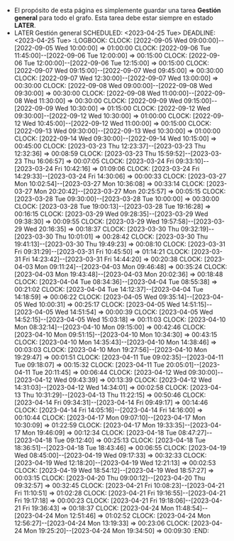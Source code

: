 - El propósito de esta página es simplemente guardar una tarea **Gestión general** para todo el grafo. Esta tarea debe estar siempre en estado **LATER**.
- LATER Gestión general
  SCHEDULED: <2023-04-25 Tue>
  DEADLINE: <2023-04-25 Tue>
  :LOGBOOK:
  CLOCK: [2022-09-05 Wed 09:00:00]--[2022-09-05 Wed 10:00:00] =>  01:00:00
  CLOCK: [2022-09-06 Tue 11:45:00]--[2022-09-06 Tue 12:00:00] =>  00:15:00
  CLOCK: [2022-09-06 Tue 12:00:00]--[2022-09-06 Tue 12:15:00] =>  00:15:00
  CLOCK: [2022-09-07 Wed 09:15:00]--[2022-09-07 Wed 09:45:00] =>  00:30:00
  CLOCK: [2022-09-07 Wed 12:30:00]--[2022-09-07 Wed 13:00:00] =>  00:30:00
  CLOCK: [2022-09-08 Wed 09:00:00]--[2022-09-08 Wed 09:30:00] =>  00:30:00
  CLOCK: [2022-09-08 Wed 11:00:00]--[2022-09-08 Wed 11:30:00] =>  00:30:00
  CLOCK: [2022-09-09 Wed 09:15:00]--[2022-09-09 Wed 10:30:00] =>  01:15:00
  CLOCK: [2022-09-12 Wed 09:30:00]--[2022-09-12 Wed 10:30:00] =>  01:00:00
  CLOCK: [2022-09-12 Wed 10:45:00]--[2022-09-12 Wed 11:00:00] =>  00:15:00
  CLOCK: [2022-09-13 Wed 09:30:00]--[2022-09-13 Wed 10:30:00] =>  01:00:00
  CLOCK: [2022-09-14 Wed 09:30:00]--[2022-09-14 Wed 10:15:00] =>  00:45:00
  CLOCK: [2023-03-23 Thu 12:23:37]--[2023-03-23 Thu 12:32:36] =>  00:08:59
  CLOCK: [2023-03-23 Thu 15:59:52]--[2023-03-23 Thu 16:06:57] =>  00:07:05
  CLOCK: [2023-03-24 Fri 09:33:10]--[2023-03-24 Fri 10:42:16] =>  01:09:06
  CLOCK: [2023-03-24 Fri 14:29:33]--[2023-03-24 Fri 14:30:06] =>  00:00:33
  CLOCK: [2023-03-27 Mon 10:02:54]--[2023-03-27 Mon 10:36:08] =>  00:33:14
  CLOCK: [2023-03-27 Mon 20:20:42]--[2023-03-27 Mon 20:25:57] =>  00:05:15
  CLOCK: [2023-03-28 Tue 09:30:00]--[2023-03-28 Tue 10:00:00] =>  00:30:00
  CLOCK: [2023-03-28 Tue 19:00:13]--[2023-03-28 Tue 19:16:28] =>  00:16:15
  CLOCK: [2023-03-29 Wed 09:28:35]--[2023-03-29 Wed 09:38:30] =>  00:09:55
  CLOCK: [2023-03-29 Wed 19:57:58]--[2023-03-29 Wed 20:16:35] =>  00:18:37
  CLOCK: [2023-03-30 Thu 09:32:19]--[2023-03-30 Thu 10:01:01] =>  00:28:42
  CLOCK: [2023-03-30 Thu 19:41:13]--[2023-03-30 Thu 19:49:23] =>  00:08:10
  CLOCK: [2023-03-31 Fri 09:31:29]--[2023-03-31 Fri 10:45:50] =>  01:14:21
  CLOCK: [2023-03-31 Fri 14:23:42]--[2023-03-31 Fri 14:44:20] =>  00:20:38
  CLOCK: [2023-04-03 Mon 09:11:24]--[2023-04-03 Mon 09:46:48] =>  00:35:24
  CLOCK: [2023-04-03 Mon 19:43:48]--[2023-04-03 Mon 20:02:36] =>  00:18:48
  CLOCK: [2023-04-04 Tue 08:34:36]--[2023-04-04 Tue 08:55:38] =>  00:21:02
  CLOCK: [2023-04-04 Tue 14:12:37]--[2023-04-04 Tue 14:18:59] =>  00:06:22
  CLOCK: [2023-04-05 Wed 09:35:14]--[2023-04-05 Wed 10:00:31] =>  00:25:17
  CLOCK: [2023-04-05 Wed 14:51:15]--[2023-04-05 Wed 14:51:54] =>  00:00:39
  CLOCK: [2023-04-05 Wed 14:52:15]--[2023-04-05 Wed 15:03:18] =>  00:11:03
  CLOCK: [2023-04-10 Mon 08:32:14]--[2023-04-10 Mon 09:15:00] =>  00:42:46
  CLOCK: [2023-04-10 Mon 09:51:15]--[2023-04-10 Mon 10:34:30] =>  00:43:15
  CLOCK: [2023-04-10 Mon 14:35:43]--[2023-04-10 Mon 14:38:46] =>  00:03:03
  CLOCK: [2023-04-10 Mon 19:27:56]--[2023-04-10 Mon 19:29:47] =>  00:01:51
  CLOCK: [2023-04-11 Tue 09:02:35]--[2023-04-11 Tue 09:18:07] =>  00:15:32
  CLOCK: [2023-04-11 Tue 20:05:01]--[2023-04-11 Tue 20:11:45] =>  00:06:44
  CLOCK: [2023-04-12 Wed 09:30:00]--[2023-04-12 Wed 09:43:39] =>  00:13:39
  CLOCK: [2023-04-12 Wed 14:31:03]--[2023-04-12 Wed 14:34:01] =>  00:02:58
  CLOCK: [2023-04-13 Thu 10:31:29]--[2023-04-13 Thu 11:22:15] =>  00:50:46
  CLOCK: [2023-04-14 Fri 09:34:31]--[2023-04-14 Fri 09:49:17] =>  00:14:46
  CLOCK: [2023-04-14 Fri 14:05:16]--[2023-04-14 Fri 14:16:00] =>  00:10:44
  CLOCK: [2023-04-17 Mon 09:07:10]--[2023-04-17 Mon 10:30:09] =>  01:22:59
  CLOCK: [2023-04-17 Mon 19:33:35]--[2023-04-17 Mon 19:46:09] =>  00:12:34
  CLOCK: [2023-04-18 Tue 08:47:27]--[2023-04-18 Tue 09:12:40] =>  00:25:13
  CLOCK: [2023-04-18 Tue 18:36:51]--[2023-04-18 Tue 18:43:46] =>  00:06:55
  CLOCK: [2023-04-19 Wed 08:45:00]--[2023-04-19 Wed 09:17:33] =>  00:32:33
  CLOCK: [2023-04-19 Wed 12:18:20]--[2023-04-19 Wed 12:21:13] =>  00:02:53
  CLOCK: [2023-04-19 Wed 18:54:12]--[2023-04-19 Wed 18:57:27] =>  00:03:15
  CLOCK: [2023-04-20 Thu 09:00:12]--[2023-04-20 Thu 09:32:57] =>  00:32:45
  CLOCK: [2023-04-21 Fri 10:08:23]--[2023-04-21 Fri 11:10:51] =>  01:02:28
  CLOCK: [2023-04-21 Fri 19:16:55]--[2023-04-21 Fri 19:17:18] =>  00:00:23
  CLOCK: [2023-04-21 Fri 19:18:06]--[2023-04-21 Fri 19:36:43] =>  00:18:37
  CLOCK: [2023-04-24 Mon 11:48:54]--[2023-04-24 Mon 12:51:46] =>  01:02:52
  CLOCK: [2023-04-24 Mon 12:56:27]--[2023-04-24 Mon 13:19:33] =>  00:23:06
  CLOCK: [2023-04-24 Mon 19:25:20]--[2023-04-24 Mon 19:34:50] =>  00:09:30
  :END:
